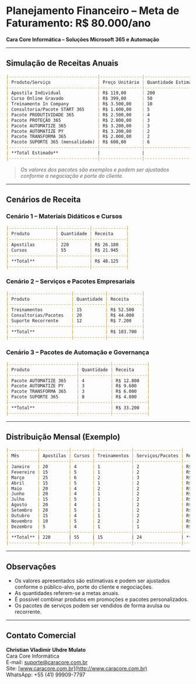 # Planejamento Financeiro – Meta de Faturamento: R$ 80.000/ano

**Cara Core Informática – Soluções Microsoft 365 e Automação**

---

## Simulação de Receitas Anuais

```markdown
|----------------------------------|----------------|---------------------------|--------------------|
| Produto/Serviço                  | Preço Unitário | Quantidade Estimada (Ano) | Receita Estimada   |
|----------------------------------|----------------|---------------------------|--------------------|
| Apostila Individual              | R$ 119,00      | 200                       | R$ 23.800,00       |
| Curso Online Gravado             | R$ 399,00      | 50                        | R$ 19.950,00       |
| Treinamento In Company           | R$ 3.500,00    | 10                        | R$ 35.000,00       |
| Consultoria/Pacote START 365     | R$ 1.600,00    | 5                         | R$ 8.000,00        |
| Pacote PRODUTIVIDADE 365         | R$ 2.500,00    | 4                         | R$ 10.000,00       |
| Pacote PROTEÇÃO 365              | R$ 2.800,00    | 3                         | R$ 8.400,00        |
| Pacote AUTOMATIZE 365            | R$ 3.200,00    | 3                         | R$ 9.600,00        |
| Pacote AUTOMATIZE PY             | R$ 3.200,00    | 2                         | R$ 6.400,00        |
| Pacote TRANSFORMA 365            | R$ 2.000,00    | 2                         | R$ 4.000,00        |
| Pacote SUPORTE 365 (mensalidade) | R$ 600,00      | 6                         | R$ 3.600,00        |
|----------------------------------|----------------|---------------------------|--------------------|
| **Total Estimado**               |                |                           | **R$ 130.750,00**  |
|----------------------------------|----------------|---------------------------|--------------------|
```

> *Os valores dos pacotes são exemplos e podem ser ajustados conforme a negociação e porte do cliente.*

---

## Cenários de Receita

### Cenário 1 – Materiais Didáticos e Cursos

```markdown
|------------------|------------|-------------|
| Produto          | Quantidade | Receita     |
|------------------|------------|-------------|
| Apostilas        | 220        | R$ 26.180   |
| Cursos           | 55         | R$ 21.945   |
|------------------|------------|-------------|
| **Total**        |            | R$ 48.125   |
|------------------|------------|-------------|
```

### Cenário 2 – Serviços e Pacotes Empresariais

```markdown
|------------------------|------------|-------------|
| Produto                | Quantidade | Receita     |
|------------------------|------------|-------------|
| Treinamentos           | 15         | R$ 52.500   |
| Consultorias/Pacotes   | 20         | R$ 44.000   |
| Suporte Recorrente     | 12         | R$ 7.200    |
|------------------------|------------|-------------|
| **Total**              |            | R$ 103.700  |
|------------------------|------------|-------------|
```

### Cenário 3 – Pacotes de Automação e Governança

```markdown
|--------------------------|------------|-------------|
| Produto                  | Quantidade | Receita     |
|--------------------------|------------|-------------|
| Pacote AUTOMATIZE 365    | 4          | R$ 12.800   |
| Pacote AUTOMATIZE PY     | 3          | R$ 9.600    |
| Pacote TRANSFORMA 365    | 3          | R$ 6.000    |
| Pacote SUPORTE 365       | 8          | R$ 4.800    |
|--------------------------|------------|-------------|
| **Total**                |            | R$ 33.200   |
|--------------------------|------------|-------------|
```

---

## Distribuição Mensal (Exemplo)

```markdown
|-----------|-----------|--------|--------------|------------------|
| Mês       | Apostilas | Cursos | Treinamentos | Serviços/Pacotes | Receita Estimada |
|-----------|-----------|--------|--------------|------------------|------------------|
| Janeiro   | 20        | 4      | 1            | 2                | R$ 8.946         |
| Fevereiro | 15        | 5      | 1            | 2                | R$ 9.445         |
| Março     | 25        | 6      | 2            | 3                | R$ 13.484        |
| Abril     | 15        | 5      | 1            | 2                | R$ 9.445         |
| Maio      | 20        | 4      | 2            | 2                | R$ 12.346        |
| Junho     | 20        | 4      | 1            | 2                | R$ 9.846         |
| Julho     | 15        | 5      | 1            | 2                | R$ 9.445         |
| Agosto    | 20        | 4      | 1            | 2                | R$ 9.846         |
| Setembro  | 20        | 5      | 1            | 2                | R$ 10.445        |
| Outubro   | 15        | 4      | 1            | 2                | R$ 9.046         |
| Novembro  | 10        | 5      | 2            | 2                | R$ 12.295        |
| Dezembro  | 5         | 4      | 1            | 1                | R$ 6.346         |
|-----------|-----------|--------|--------------|------------------|------------------|
| **Total** | 220       | 55     | 15           | 24               | **R$ 120.934**   |
|-----------|-----------|--------|--------------|------------------|------------------|
```

---

## Observações

- Os valores apresentados são estimativas e podem ser ajustados conforme o público-alvo, porte do cliente e negociações.
- As quantidades referem-se a metas anuais.
- É possível combinar produtos em promoções e pacotes personalizados.
- Os pacotes de serviços podem ser vendidos de forma avulsa ou recorrente.

---

## Contato Comercial

**Christian Vladimir Uhdre Mulato**  
Cara Core Informática  
E-mail: [suporte@caracore.com.br](mailto:suporte@caracore.com.br)  
Site: [www.caracore.com.br](http://www.caracore.com.br)  
WhatsApp: +55 (41) 99909-7797